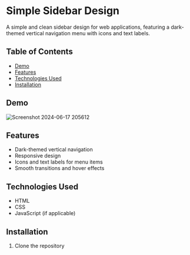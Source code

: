 # Simple Sidebar Design

A simple and clean sidebar design for web applications, featuring a dark-themed vertical navigation menu with icons and text labels.

## Table of Contents
- [Demo](#demo)
- [Features](#features)
- [Technologies Used](#technologies-used)
- [Installation](#installation)

## Demo
![Screenshot 2024-06-17 205612](https://github.com/Buczjc/Simple-Sidebar-Design/assets/119478207/8fd659e7-aaf7-4b2d-a16c-04a85f0daf14)

## Features
- Dark-themed vertical navigation
- Responsive design
- Icons and text labels for menu items
- Smooth transitions and hover effects

## Technologies Used
- HTML
- CSS
- JavaScript (if applicable)

## Installation
1. Clone the repository
